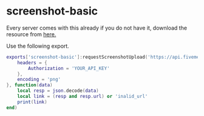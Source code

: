 # screenshot-basic

Every server comes with this already if you do not have it, download the resource from [here.](https://github.com/citizenfx/screenshot-basic)

Use the following export.

```lua
exports['screenshot-basic']:requestScreenshotUpload('https://api.fivemerr.com/v1/media/images', 'file', {
    headers = {
        Authorization = 'YOUR_API_KEY'
    },
    encoding = 'png'
}, function(data)
    local resp = json.decode(data)
    local link = (resp and resp.url) or 'inalid_url'
    print(link)
end)
```
